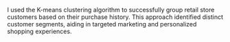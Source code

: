 I used the K-means clustering algorithm to successfully group retail store customers based on their purchase history. This approach identified distinct customer segments, aiding in targeted marketing and personalized shopping experiences.
